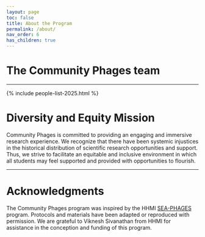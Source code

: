 ```yaml
---
layout: page
toc: false
title: About the Program
permalink: /about/
nav_order: 6
has_children: true
---
```


# The Community Phages team

---

{% include people-list-2025.html %}

# Diversity and Equity Mission

Community Phages is committed to providing an engaging and immersive research experience. We recognize that there have been systemic injustices in the historical distribution of scientific research opportunities and support. Thus, we strive to facilitate an equitable and inclusive environment in which all students may feel supported and provided with opportunities to flourish.

---

# Acknowledgments

The Community Phages program was inspired by the HHMI [SEA-PHAGES](https://seaphages.org/) program. Protocols and materials have been adapted or reproduced with permission. We are grateful to Viknesh Sivanathan from HHMI for assistance in the conception and funding of this program.
